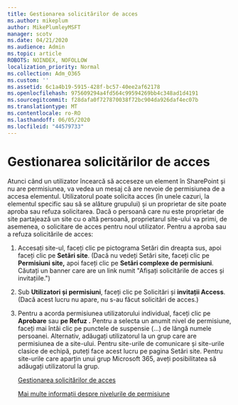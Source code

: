 ```yaml
---
title: Gestionarea solicitărilor de acces
ms.author: mikeplum
author: MikePlumleyMSFT
manager: scotv
ms.date: 04/21/2020
ms.audience: Admin
ms.topic: article
ROBOTS: NOINDEX, NOFOLLOW
localization_priority: Normal
ms.collection: Adm_O365
ms.custom: ''
ms.assetid: 6c1a4b19-5915-428f-bc57-40ee2af62178
ms.openlocfilehash: 975609294a4fd564c99594269bb4c348ad1d4191
ms.sourcegitcommit: f28dafa0f727870038f72bc904da926daf4ec07b
ms.translationtype: MT
ms.contentlocale: ro-RO
ms.lasthandoff: 06/05/2020
ms.locfileid: "44579733"
---
```

# <a name="manage-access-requests"></a>Gestionarea solicitărilor de acces

Atunci când un utilizator încearcă să acceseze un element în SharePoint și nu are permisiunea, va vedea un mesaj că are nevoie de permisiunea de a accesa elementul. Utilizatorul poate solicita acces (în unele cazuri, la elementul specific sau să se alăture grupului) și un proprietar de site poate aproba sau refuza solicitarea. Dacă o persoană care nu este proprietar de site partajează un site cu o altă persoană, proprietarul site-ului va primi, de asemenea, o solicitare de acces pentru noul utilizator. Pentru a aproba sau a refuza solicitările de acces:
  
1. Accesați site-ul, faceți clic pe pictograma Setări din dreapta sus, apoi faceți clic pe **Setări site**. (Dacă nu vedeți Setări site, faceți clic pe **Permisiuni site,** apoi faceți clic pe **Setări complexe de permisiuni**. Căutați un banner care are un link numit "Afișați solicitările de acces și invitațiile.")
    
2. Sub **Utilizatori și permisiuni**, faceți clic pe Solicitări și **invitații Access**. (Dacă acest lucru nu apare, nu s-au făcut solicitări de acces.)
    
3. Pentru a acorda permisiunea utilizatorului individual, faceți clic pe **Aprobare** sau **pe Refuz .** Pentru a selecta un anumit nivel de permisiune, faceți mai întâi clic pe punctele de suspensie (...) de lângă numele persoanei. Alternativ, adăugați utilizatorul la un grup care are permisiunea de a site-ului. Pentru site-urile de comunicare și site-urile clasice de echipă, puteți face acest lucru pe pagina Setări site. Pentru site-urile care aparțin unui grup Microsoft 365, aveți posibilitatea să adăugați utilizatorul la grup.
    
    [Gestionarea solicitărilor de acces](https://go.microsoft.com/fwlink/?linkid=2008747)
    
    [Mai multe informații despre nivelurile de permisiune](https://go.microsoft.com/fwlink/?linkid=867071)
    

